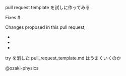 pull request template を試しに作ってみる

Fixes # .

Changes proposed in this pull request;

- 
- 
- 

try を消した pull_request_template.md はうまくいくのか

@ozaki-physics
